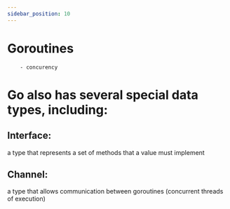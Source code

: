 ```yaml
---
sidebar_position: 10
---
```


# Goroutines
        - concurency

# Go also has several special data types, including:

## Interface:

a type that represents a set of methods that a value must implement
## Channel: 
a type that allows communication between goroutines (concurrent threads of execution)
